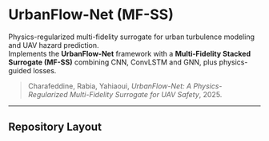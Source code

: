 # UrbanFlow-Net (MF-SS)

Physics-regularized multi-fidelity surrogate for urban turbulence modeling and UAV hazard prediction.  
Implements the **UrbanFlow-Net** framework with a **Multi-Fidelity Stacked Surrogate (MF-SS)** combining CNN, ConvLSTM and GNN, plus physics-guided losses.

> Charafeddine, Rabia, Yahiaoui, *UrbanFlow-Net: A Physics-Regularized Multi-Fidelity Surrogate for UAV Safety*, 2025.

---

## Repository Layout
